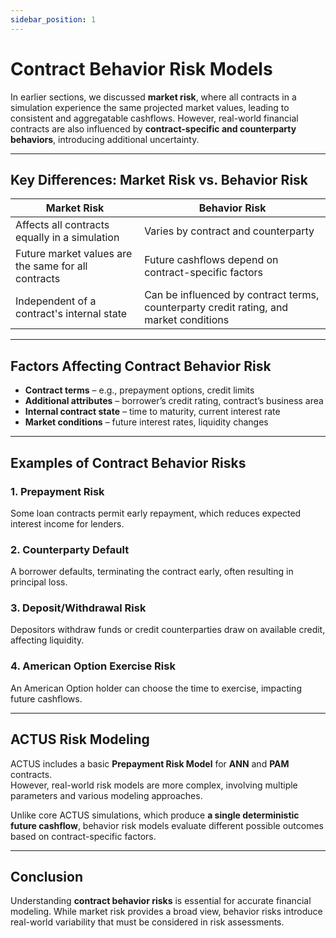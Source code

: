```yaml
---
sidebar_position: 1
---
```


# Contract Behavior Risk Models

In earlier sections, we discussed **market risk**, where all contracts in a simulation experience the same projected market values, leading to consistent and aggregatable cashflows. However, real-world financial contracts are also influenced by **contract-specific and counterparty behaviors**, introducing additional uncertainty.

---

## Key Differences: Market Risk vs. Behavior Risk  

| Market Risk | Behavior Risk |
|------------|--------------|
| Affects all contracts equally in a simulation | Varies by contract and counterparty |
| Future market values are the same for all contracts | Future cashflows depend on contract-specific factors |
| Independent of a contract's internal state | Can be influenced by contract terms, counterparty credit rating, and market conditions |

---

## Factors Affecting Contract Behavior Risk  

- **Contract terms** – e.g., prepayment options, credit limits  
- **Additional attributes** – borrower’s credit rating, contract’s business area  
- **Internal contract state** – time to maturity, current interest rate  
- **Market conditions** – future interest rates, liquidity changes  

---

## Examples of Contract Behavior Risks  

### 1. Prepayment Risk  
Some loan contracts permit early repayment, which reduces expected interest income for lenders.  

### 2. Counterparty Default  
A borrower defaults, terminating the contract early, often resulting in principal loss.  

### 3. Deposit/Withdrawal Risk  
Depositors withdraw funds or credit counterparties draw on available credit, affecting liquidity.  

### 4. American Option Exercise Risk  
An American Option holder can choose the time to exercise, impacting future cashflows.  

---

## ACTUS Risk Modeling  

ACTUS includes a basic **Prepayment Risk Model** for **ANN** and **PAM** contracts.  
However, real-world risk models are more complex, involving multiple parameters and various modeling approaches.  

Unlike core ACTUS simulations, which produce **a single deterministic future cashflow**, behavior risk models evaluate different possible outcomes based on contract-specific factors.  

---

## Conclusion  

Understanding **contract behavior risks** is essential for accurate financial modeling. While market risk provides a broad view, behavior risks introduce real-world variability that must be considered in risk assessments.  
